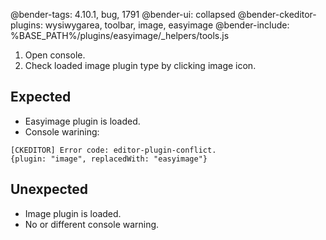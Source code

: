 @bender-tags: 4.10.1, bug, 1791
@bender-ui: collapsed
@bender-ckeditor-plugins: wysiwygarea, toolbar, image, easyimage
@bender-include: %BASE_PATH%/plugins/easyimage/_helpers/tools.js

1. Open console.
1. Check loaded image plugin type by clicking image icon.

## Expected

* Easyimage plugin is loaded.
* Console warining:
``` 
[CKEDITOR] Error code: editor-plugin-conflict.
{plugin: "image", replacedWith: "easyimage"}
```

## Unexpected

* Image plugin is loaded.
* No or different console warning.

